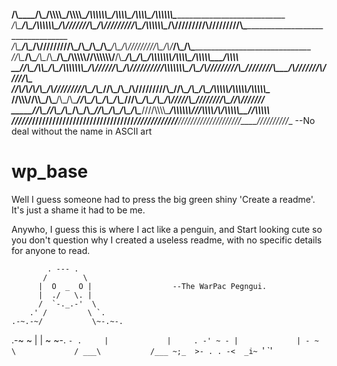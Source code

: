 

__/\\\______________/\\\_____/\\\\\\\\\_______/\\\\\\\\\______/\\\\\\\\\\\\\_______/\\\\\\\\\___________/\\\\\\\\\____________/\\\\\\\\\\\\\______________________________________________        
 _\/\\\_____________\/\\\___/\\\\\\\\\\\\\___/\\\///////\\\___\/\\\/////////\\\___/\\\\\\\\\\\\\______/\\\////////____________\/\\\/////////\\\____________________________________________       
  _\/\\\_____________\/\\\__/\\\/////////\\\_\/\\\_____\/\\\___\/\\\_______\/\\\__/\\\/////////\\\___/\\\/_____________________\/\\\_______\/\\\____________________________________________      
   _\//\\\____/\\\____/\\\__\/\\\_______\/\\\_\/\\\\\\\\\\\/____\/\\\\\\\\\\\\\/__\/\\\_______\/\\\__/\\\_______________________\/\\\\\\\\\\\\\\___/\\\\\\\\\_____/\\\\\\\\\\_____/\\\\\\\\__     
    __\//\\\__/\\\\\__/\\\___\/\\\\\\\\\\\\\\\_\/\\\//////\\\____\/\\\/////////____\/\\\\\\\\\\\\\\\_\/\\\_______________________\/\\\/////////\\\_\////////\\\___\/\\\//////____/\\\/////\\\_    
     ___\//\\\/\\\/\\\/\\\____\/\\\/////////\\\_\/\\\____\//\\\___\/\\\_____________\/\\\/////////\\\_\//\\\______________________\/\\\_______\/\\\___/\\\\\\\\\\__\/\\\\\\\\\\__/\\\\\\\\\\\__   
      ____\//\\\\\\//\\\\\_____\/\\\_______\/\\\_\/\\\_____\//\\\__\/\\\_____________\/\\\_______\/\\\__\///\\\____________________\/\\\_______\/\\\__/\\\/////\\\__\////////\\\_\//\\///////___  
       _____\//\\\__\//\\\______\/\\\_______\/\\\_\/\\\______\//\\\_\/\\\_____________\/\\\_______\/\\\____\////\\\\\\\\\___________\/\\\\\\\\\\\\\/__\//\\\\\\\\/\\__/\\\\\\\\\\__\//\\\\\\\\\\_ 
        ______\///____\///_______\///________\///__\///________\///__\///______________\///________\///________\/////////____________\/////////////_____\////////\//__\//////////____\//////////__ --No deal without the name in ASCII art

wp_base
=======

Well I guess someone had to press the big green shiny 'Create a readme'.
  It's just a shame it had to be me.
  
Anywho, I guess this is where I act like a penguin, and Start looking cute
so you don't question why I created a useless readme, with no specific 
details for anyone to read.

            . --- .
           /        \
          |  O  _  O |                  --The WarPac Pegngui.
          |  ./   \. |
          /  `-._.-'  \
        .' /         \ `.
    .-~.-~/           \~-.~-.
.-~ ~    |             |    ~ ~-.
`- .     |             |     . -'
     ~ - |             | - ~
         \             /
       ___\           /___
       ~;_  >- . . -<  _i~
          `'         `'